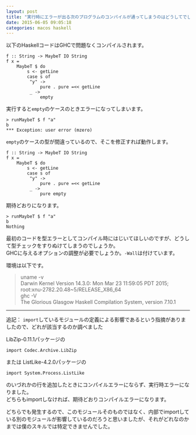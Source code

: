 ```yaml
---
layout: post
title: "実行時にエラーが出る次のプログラムのコンパイルが通ってしまうのはどうしてでしょうか"
date: 2015-06-05 09:05:18
categories: macos haskell
---
```

<p>以下のHaskellコードはGHCで問題なくコンパイルされます。</p>

<pre><code>f :: String -&gt; MaybeT IO String
f x =
    MaybeT $ do
        s &lt;- getLine
        case s of
         "y" -&gt;
             pure . pure =&lt;&lt; getLine
         _ -&gt;
             empty
</code></pre>

<p>実行すると<code>empty</code>のケースのときエラーになってしまいます。</p>

<pre><code>&gt; runMaybeT $ f "a"
b
*** Exception: user error (mzero)
</code></pre>

<p><code>empty</code>のケースの型が間違っているので、そこを修正すれば動作します。</p>

<pre><code>f :: String -&gt; MaybeT IO String
f x =
    MaybeT $ do
        s &lt;- getLine
        case s of
         "y" -&gt;
             pure . pure =&lt;&lt; getLine
         _ -&gt;
             pure empty
</code></pre>

<p>期待どおりになります。</p>

<pre><code>&gt; runMaybeT $ f "a"
b
Nothing
</code></pre>

<p>最初のコードを型エラーとしてコンパイル時にはじいてほしいのですが、どうして型チェックをすりぬけてしまうのでしょうか。<br>
GHCに与えるオプションの調整が必要でしょうか。<code>-Wall</code>は付けています。</p>

<p>環境は以下です。</p>

<blockquote>
  <p>uname -v<br>
  Darwin Kernel Version 14.3.0: Mon Mar 23 11:59:05 PDT 2015; root:xnu-2782.20.48~5/RELEASE_X86_64<br>
  ghc -V<br>
  The Glorious Glasgow Haskell Compilation System, version 7.10.1</p>
</blockquote>

<hr>

<p>追記： <code>import</code>しているモジュールの定義による影響であるという指摘がありましたので、どれが該当するのか調べました</p>

<p>LibZip-0.11.1パッケージの</p>

<pre><code>import Codec.Archive.LibZip
</code></pre>

<p>または ListLike-4.2.0パッケージの</p>

<pre><code>import System.Process.ListLike
</code></pre>

<p>のいづれかの行を追加したときにコンパイルエラーにならず、実行時エラーになりました。<br>
どちらもimportしなければ、期待どおりコンパイルエラーになります。</p>

<p>どちらでも発生するので、このモジュールそのものではなく、内部でimportしている別のモジュールが影響しているのだろうと思いましたが、それがどれなのかまでは僕のスキルでは特定できませんでした。</p>
